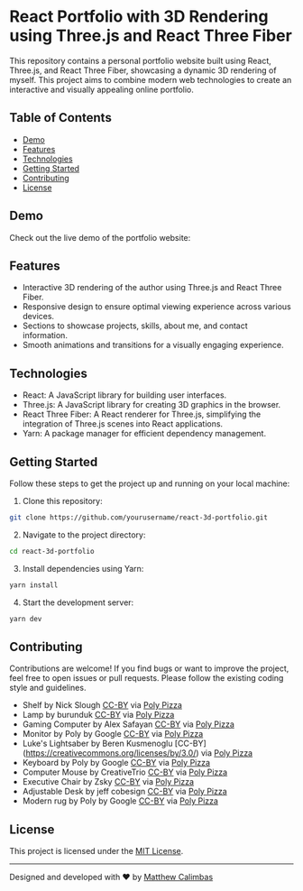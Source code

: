 # React Portfolio with 3D Rendering using Three.js and React Three Fiber

This repository contains a personal portfolio website built using React, Three.js, and React Three Fiber, showcasing a dynamic 3D rendering of myself. This project aims to combine modern web technologies to create an interactive and visually appealing online portfolio.

## Table of Contents

- [Demo](#demo)
- [Features](#features)
- [Technologies](#technologies)
- [Getting Started](#getting-started)
- [Contributing](#contributing)
- [License](#license)

## Demo

Check out the live demo of the portfolio website:

## Features

- Interactive 3D rendering of the author using Three.js and React Three Fiber.
- Responsive design to ensure optimal viewing experience across various devices.
- Sections to showcase projects, skills, about me, and contact information.
- Smooth animations and transitions for a visually engaging experience.

## Technologies

- React: A JavaScript library for building user interfaces.
- Three.js: A JavaScript library for creating 3D graphics in the browser.
- React Three Fiber: A React renderer for Three.js, simplifying the integration of Three.js scenes into React applications.
- Yarn: A package manager for efficient dependency management.

## Getting Started

Follow these steps to get the project up and running on your local machine:

1. Clone this repository:

```bash
git clone https://github.com/yourusername/react-3d-portfolio.git
```

2. Navigate to the project directory:

```bash
cd react-3d-portfolio
```

3. Install dependencies using Yarn:

```bash
yarn install
```

4. Start the development server:

```bash
yarn dev
```

## Contributing

Contributions are welcome! If you find bugs or want to improve the project, feel free to open issues or pull requests. Please follow the existing coding style and guidelines.

- Shelf by Nick Slough [CC-BY](https://creativecommons.org/licenses/by/3.0/) via [Poly Pizza](https://poly.pizza/m/Wtd7rX7DGl)
- Lamp by burunduk [CC-BY](https://creativecommons.org/licenses/by/3.0/) via [Poly Pizza](https://poly.pizza/m/OQ2HurCvOz)
- Gaming Computer by Alex Safayan [CC-BY](https://creativecommons.org/licenses/by/3.0/) via [Poly Pizza](https://poly.pizza/m/5cN7W4ufoII)
- Monitor by Poly by Google [CC-BY](https://creativecommons.org/licenses/by/3.0/) via [Poly Pizza](https://poly.pizza/m/e8cELDeDuTr)
- Luke's Lightsaber by Beren Kusmenoglu [CC-BY] (https://creativecommons.org/licenses/by/3.0/) via [Poly Pizza](https://poly.pizza/m/36AnCHRQmia)
- Keyboard by Poly by Google [CC-BY](https://creativecommons.org/licenses/by/3.0/) via [Poly Pizza](https://poly.pizza/m/3oFfQCSsUmQ)
- Computer Mouse by CreativeTrio [CC-BY](https://creativecommons.org/licenses/by/3.0/) via [Poly Pizza](https://poly.pizza/m/V2Ebx3pvo4)
- Executive Chair by Zsky [CC-BY](https://creativecommons.org/licenses/by/3.0/) via [Poly Pizza](https://poly.pizza/m/hW11P9DDXa)
- Adjustable Desk by jeff cobesign [CC-BY](https://creativecommons.org/licenses/by/3.0/) via [Poly Pizza](https://poly.pizza/m/7Z0bva7ec1s)
- Modern rug by Poly by Google [CC-BY](https://creativecommons.org/licenses/by/3.0/) via [Poly Pizza](https://poly.pizza/m/6acMdZwnCkQ)


## License

This project is licensed under the [MIT License](LICENSE).

---

Designed and developed with ❤️ by [Matthew Calimbas](https://www.mattcalimbas.com)
